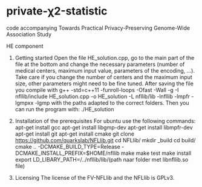 # private-χ2-statistic
code accompanying Towards Practical Privacy-Preserving Genome-Wide Association Study

HE component

1. Getting started
Open the file HE_solution.cpp, go to the main part of the file at the bottom and change the necessary parameters (number of medical centers, maximum input value, parameters of the encoding, ...). Take care if you change the number of centers and the maximum input size, other parameters might need to be fine tuned. After saving the file you compile with g++ -std=c++11 -funroll-loops -Ofast -Wall -g -I nfllib/include HE_solution.cpp -o HE_solution -L nfllib/lib -lnfllib -lmpfr -lgmpxx -lgmp with the paths adapted to the correct folders. Then you can run the program with: ./HE_solution

2. Installation of the prerequisites
For ubuntu use the following commands:
apt-get install gcc
apt-get install libgmp-dev
apt-get install libmpfr-dev
apt-get install git
apt-get install cmake
git clone https://github.com/quarkslab/NFLlib.git
cd NFLlib/
mkdir _build
cd build/
cmake .. -DCMAKE_BUILD_TYPE=Release -DCMAKE_INSTALL_PREFIX=$HOME/nfllib
make
make test
make install
export LD_LIBARY_PATH=/../nfllib/lib/(path naar folder met libnfllib.so file)

3. Licensing
The license of the FV-NFLlib and the NFLlib is GPLv3.

